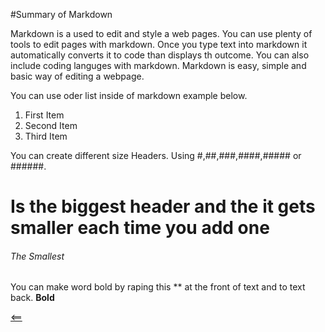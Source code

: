 #Summary of Markdown

 Markdown is a used to edit and style a web pages. You can use plenty of tools 
 to edit pages with markdown. Once you type text into markdown it automatically
 converts it to code than displays th outcome. You can also include coding 
 languges with markdown. Markdown is easy, simple and basic way of editing 
 a webpage.
 
 You can use oder list inside of markdown example below.
 
 1. First Item
 2. Second Item 
 3. Third Item
 
 You can create different size Headers. Using #,##,###,####,##### or ######.
 # Is the biggest header and the it gets smaller each time you add one
 ###### The Smallest
 
 You can make word bold by raping this ** at the front of text and to text back. 
 **Bold**
 
 
[<==](README.md)
